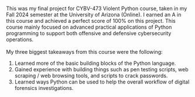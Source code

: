 This was my final project for CYBV-473 Violent Python course, taken in my Fall 2024 semester at the University of Arizona (Online). I earned an A in this course and achieved a perfect score of 100% on this project.
This course mainly focused on advanced practical applications of Python programming to support both offensive and defensive cybersecurity operations. <br>
<br>
My three biggest takeaways from this course were the following: <br>
1. Learned more of the basic building blocks of the Python language. <br>
2. Gained experience with building things such as pen testing scripts, web scraping / web browsing tools, and scripts to crack passwords. <br>
3. Learned ways Python can be used to help the overall workflow of digital forensics investigations.

